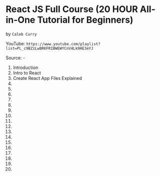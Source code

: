 # React JS Full Course (20 HOUR All-in-One Tutorial for Beginners)
by `Caleb Curry`

YouTube: `https://www.youtube.com/playlist?list=PL_c9BZzLwBRKFRIBWEWYCnV4Lk9HE3eYJ`

Source: -

1. Introduction
2. Intro to React
3. Create React App Files Explained
4.
5.
6.
7.
8.
9.
10.
11.
12.
13.
14.
15.
16.
17.
18.
19.
20.
